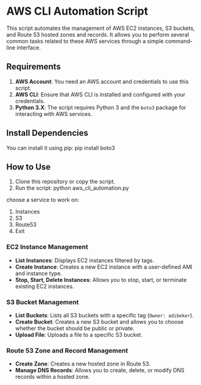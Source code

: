 # AWS CLI Automation Script

This script automates the management of AWS EC2 instances, S3 buckets, and Route 53 hosted zones and records. It allows you to perform several common tasks related to these AWS services through a simple command-line interface.

## Requirements

1. **AWS Account**: You need an AWS account and credentials to use this script.
2. **AWS CLI**: Ensure that AWS CLI is installed and configured with your credentials.
3. **Python 3.X**: The script requires Python 3 and the `boto3` package for interacting with AWS services.

## Install Dependencies
   You can install it using pip:
   pip install boto3

## How to Use

1. Clone this repository or copy the script.
2. Run the script:
python aws_cli_automation.py

choose a service to work on:
1. Instances
2. S3
3. Route53
4. Exit

### EC2 Instance Management

- **List Instances**: Displays EC2 instances filtered by tags.
- **Create Instance**: Creates a new EC2 instance with a user-defined AMI and instance type.
- **Stop, Start, Delete Instances**: Allows you to stop, start, or terminate existing EC2 instances.

### S3 Bucket Management

- **List Buckets**: Lists all S3 buckets with a specific tag (`Owner: adibeker`).
- **Create Bucket**: Creates a new S3 bucket and allows you to choose whether the bucket should be public or private.
- **Upload File**: Uploads a file to a specific S3 bucket.

### Route 53 Zone and Record Management

- **Create Zone**: Creates a new hosted zone in Route 53.
- **Manage DNS Records**: Allows you to create, delete, or modify DNS records within a hosted zone.
